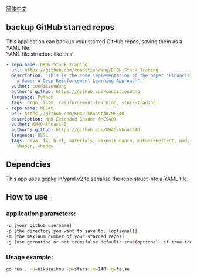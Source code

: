 [简体中文](README.zh_CN.md)

## backup GitHub starred repos
This application can backup your starred GitHub repos, saving them as a YAML file.  
YAML file structure like this:
```YAML
- repo name: DRQN_Stock_Trading
  url: https://github.com/conditionWang/DRQN_Stock_Trading
  description: 'This is the code implementation of the paper "Financial Trading as
    a Game: A Deep Reinforcement Learning Approach".'
  author: conditionWang
  author's github: https://github.com/conditionWang
  language: Python
  tags: drqn, lstm, reinforcement-learning, stock-trading
- repo name: MES40
  url: https://github.com/KH40-khoast40/MES40
  description: MMD Extended Shader (MES40)
  author: KH40-khoast40
  author's github: https://github.com/KH40-khoast40
  language: HLSL
  tags: diva, fx, hlsl, materials, mikumikudance, mikumikueffect, mmd, mme, project,
    shader, shadow
```

## Dependcies
This app uses gopkg.in/yaml.v2 to serialize the repo struct into a YAML file.

## How to use
### application parameters:
```bash
-u [your github username]
-p [the directory you want to save to. (optional)]
-m [the maxinum number of your starred repos]
-g [use goroutine or not true/false default: true(optional. if true the result is unordered))]
```

### Usage example:
```bash
go run . -u=nikusaikou -p=stars -m=140 -g=false
```
